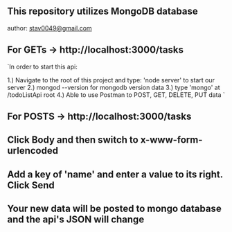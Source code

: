 ## This repository utilizes MongoDB database ##
author: <stav0049@gmail.com>

## For GETs -> http://localhost:3000/tasks ##

`In order to start this api:

1.) Navigate to the root of this project and type: 'node server' to start our server
2.) mongod --version for mongodb version data
3.) type 'mongo' at /todoListApi root
4.) Able to use Postman to POST, GET, DELETE, PUT data
`

## For POSTS -> http://localhost:3000/tasks ##
## Click Body and then switch to x-www-form-urlencoded ##
## Add a key of 'name' and enter a value to its right. Click Send ##
## Your new data will be posted to mongo database and the api's JSON will change ##
